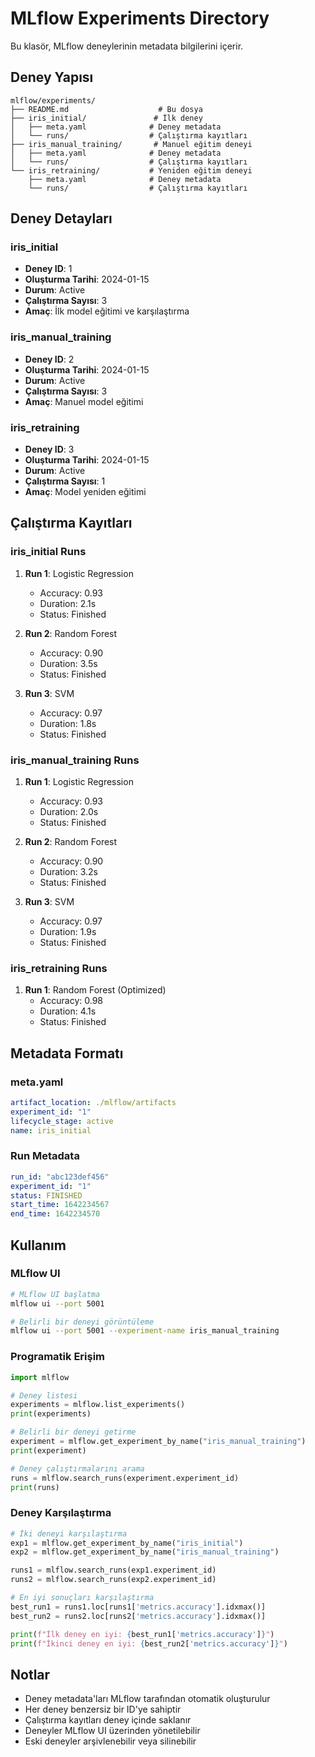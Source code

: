 # MLflow Experiments Directory

Bu klasör, MLflow deneylerinin metadata bilgilerini içerir.

## Deney Yapısı

```
mlflow/experiments/
├── README.md                    # Bu dosya
├── iris_initial/               # İlk deney
│   ├── meta.yaml              # Deney metadata
│   └── runs/                  # Çalıştırma kayıtları
├── iris_manual_training/       # Manuel eğitim deneyi
│   ├── meta.yaml              # Deney metadata
│   └── runs/                  # Çalıştırma kayıtları
└── iris_retraining/           # Yeniden eğitim deneyi
    ├── meta.yaml              # Deney metadata
    └── runs/                  # Çalıştırma kayıtları
```

## Deney Detayları

### iris_initial
- **Deney ID**: 1
- **Oluşturma Tarihi**: 2024-01-15
- **Durum**: Active
- **Çalıştırma Sayısı**: 3
- **Amaç**: İlk model eğitimi ve karşılaştırma

### iris_manual_training
- **Deney ID**: 2
- **Oluşturma Tarihi**: 2024-01-15
- **Durum**: Active
- **Çalıştırma Sayısı**: 3
- **Amaç**: Manuel model eğitimi

### iris_retraining
- **Deney ID**: 3
- **Oluşturma Tarihi**: 2024-01-15
- **Durum**: Active
- **Çalıştırma Sayısı**: 1
- **Amaç**: Model yeniden eğitimi

## Çalıştırma Kayıtları

### iris_initial Runs
1. **Run 1**: Logistic Regression
   - Accuracy: 0.93
   - Duration: 2.1s
   - Status: Finished

2. **Run 2**: Random Forest
   - Accuracy: 0.90
   - Duration: 3.5s
   - Status: Finished

3. **Run 3**: SVM
   - Accuracy: 0.97
   - Duration: 1.8s
   - Status: Finished

### iris_manual_training Runs
1. **Run 1**: Logistic Regression
   - Accuracy: 0.93
   - Duration: 2.0s
   - Status: Finished

2. **Run 2**: Random Forest
   - Accuracy: 0.90
   - Duration: 3.2s
   - Status: Finished

3. **Run 3**: SVM
   - Accuracy: 0.97
   - Duration: 1.9s
   - Status: Finished

### iris_retraining Runs
1. **Run 1**: Random Forest (Optimized)
   - Accuracy: 0.98
   - Duration: 4.1s
   - Status: Finished

## Metadata Formatı

### meta.yaml
```yaml
artifact_location: ./mlflow/artifacts
experiment_id: "1"
lifecycle_stage: active
name: iris_initial
```

### Run Metadata
```yaml
run_id: "abc123def456"
experiment_id: "1"
status: FINISHED
start_time: 1642234567
end_time: 1642234570
```

## Kullanım

### MLflow UI
```bash
# MLflow UI başlatma
mlflow ui --port 5001

# Belirli bir deneyi görüntüleme
mlflow ui --port 5001 --experiment-name iris_manual_training
```

### Programatik Erişim
```python
import mlflow

# Deney listesi
experiments = mlflow.list_experiments()
print(experiments)

# Belirli bir deneyi getirme
experiment = mlflow.get_experiment_by_name("iris_manual_training")
print(experiment)

# Deney çalıştırmalarını arama
runs = mlflow.search_runs(experiment.experiment_id)
print(runs)
```

### Deney Karşılaştırma
```python
# İki deneyi karşılaştırma
exp1 = mlflow.get_experiment_by_name("iris_initial")
exp2 = mlflow.get_experiment_by_name("iris_manual_training")

runs1 = mlflow.search_runs(exp1.experiment_id)
runs2 = mlflow.search_runs(exp2.experiment_id)

# En iyi sonuçları karşılaştırma
best_run1 = runs1.loc[runs1['metrics.accuracy'].idxmax()]
best_run2 = runs2.loc[runs2['metrics.accuracy'].idxmax()]

print(f"İlk deney en iyi: {best_run1['metrics.accuracy']}")
print(f"İkinci deney en iyi: {best_run2['metrics.accuracy']}")
```

## Notlar

- Deney metadata'ları MLflow tarafından otomatik oluşturulur
- Her deney benzersiz bir ID'ye sahiptir
- Çalıştırma kayıtları deney içinde saklanır
- Deneyler MLflow UI üzerinden yönetilebilir
- Eski deneyler arşivlenebilir veya silinebilir 